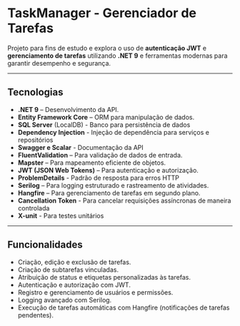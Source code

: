 # TaskManager - Gerenciador de Tarefas

Projeto para fins de estudo e explora o uso de **autenticação JWT** e **gerenciamento de tarefas** utilizando **.NET 9** e ferramentas modernas para garantir desempenho e segurança.

---

## Tecnologias
- **.NET 9** – Desenvolvimento da API.  
- **Entity Framework Core** – ORM para manipulação de dados.
- **SQL Server** (LocalDB) -  Banco para persistência de dados
- **Dependency Injection** - Injeção de dependência para serviços e repositórios
- **Swagger e Scalar** - Documentação da API	
- **FluentValidation** – Para validação de dados de entrada.  
- **Mapster** – Para mapeamento eficiente de objetos.  
- **JWT (JSON Web Tokens)** – Para autenticação e autorização.
- **ProblemDetails** - Padrão de resposta para erros HTTP	
- **Serilog** – Para logging estruturado e rastreamento de atividades.  
- **Hangfire** – Para gerenciamento de tarefas em segundo plano.  
- **Cancellation Token** - Para cancelar requisições assíncronas de maneira controlada
- **X-unit** - Para testes unitários

---

## Funcionalidades
-  Criação, edição e exclusão de tarefas.  
-  Criação de subtarefas vinculadas.  
-  Atribuição de status e etiquetas personalizadas às tarefas.  
-  Autenticação e autorização com JWT.  
-  Registro e gerenciamento de usuários e permissões.  
-  Logging avançado com Serilog.  
-  Execução de tarefas automáticas com Hangfire (notificações de tarefas pendentes). 
